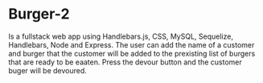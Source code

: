 # Burger-2

Is a fullstack web app using Handlebars.js, CSS, MySQL, Sequelize, Handlebars, Node and Express. The user can add the name of a customer and burger that the customer will be added to the prexisting list of burgers that are ready to be eaaten. Press the devour button and the customer buger will be devoured.
